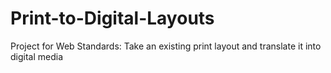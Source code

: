 # Print-to-Digital-Layouts
Project for Web Standards: Take an existing print layout and translate it into digital media
